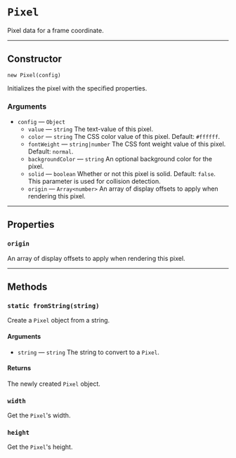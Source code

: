 # `Pixel`

Pixel data for a frame coordinate.

---

## Constructor

`new Pixel(config)`

Initializes the pixel with the specified properties.

### Arguments

-   `config` &mdash; `Object`
    -   `value` &mdash; `string` The text-value of this pixel.
    -   `color` &mdash; `string` The CSS color value of this pixel. Default: `#ffffff`.
    -   `fontWeight` &mdash; `string|number` The CSS font weight value of this pixel. Default: `normal`.
    -   `backgroundColor` &mdash; `string` An optional background color for the pixel.
    -   `solid` &mdash; `boolean` Whether or not this pixel is solid. Default: `false`. This parameter is used for collision detection.
    -   `origin` &mdash; `Array<number>` An array of display offsets to apply when rendering this pixel.

---

## Properties

### `origin`

An array of display offsets to apply when rendering this pixel.

---

## Methods

### `static fromString(string)`

Create a `Pixel` object from a string.

#### Arguments

-   `string` &mdash; `string` The string to convert to a `Pixel`.

#### Returns

The newly created `Pixel` object.

### `width`

Get the `Pixel`'s width.

### `height`

Get the `Pixel`'s height.
